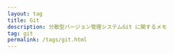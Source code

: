 ```yaml
---
layout: tag
title: Git
description: 分散型バージョン管理システムGit に関するメモ
tag: git
permalink: /tags/git.html
---
```

